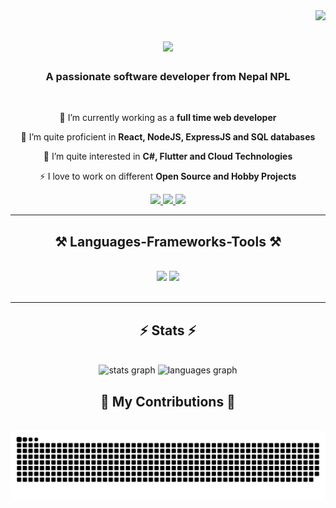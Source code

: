 <img align="right" src="https://visitor-badge.laobi.icu/badge?page_id=milanpoudelwebdeveloper.milanpoudelwebdeveloper" />

<h1 align="center">
    <img src="https://readme-typing-svg.herokuapp.com/?font=Righteous&size=35&center=true&vCenter=true&width=500&height=70&duration=4000&lines=Hi+There!+👋;+I'm+Milan+Poudel!;" />
</h1>

<h3 align="center">A passionate software developer from Nepal NPL</h3>

<br/>

<div align="center">
 
 🔭 I’m currently working as a **full time web developer**

🌱 I’m quite proficient in **React, NodeJS, ExpressJS and SQL databases**

🌱 I’m quite interested in **C#, Flutter and Cloud Technologies**

⚡ I love to work on different **Open Source and Hobby Projects**

 </div>
 
<div align="center"> 
  <a href="mailto:milanwebdeveloper1@gmail.com">
    <img src="https://img.shields.io/badge/Gmail-333333?style=for-the-badge&logo=gmail&logoColor=red" />
  </a>
  <a href="https://www.linkedin.com/in/milan-poudel-313a1417b/" target="_blank">
    <img src="https://img.shields.io/badge/LinkedIn-0077B5?style=for-the-badge&logo=linkedin&logoColor=white" target="_blank" />
  </a>
  <a href="https://www.milanpoudel1.com.np/" target="_blank">
     <img src="https://img.shields.io/badge/Portfolio-FF5722?style=for-the-badge&logo=todoist&logoColor=white" target="_blank" />
  </a>
</div>

 <hr/>
 
<h2 align="center">⚒️ Languages-Frameworks-Tools ⚒️</h2>
<br/>
<div align="center">
    <img src="https://skillicons.dev/icons?i=html,cs,react,github,git" />
    <img src="https://skillicons.dev/icons?i=nodejs,javascript,typescript,express,firebase,mongodb,nextjs,go,postgres" /><br>
</div>

<br/>
<hr/>

<h2 align="center">⚡ Stats ⚡</h2>
<br>
<div align="center">
  <img src="https://github-readme-stats.vercel.app/api?username=milanpoudelwebdeveloper&hide_title=false&hide_rank=false&show_icons=true&include_all_commits=true&count_private=true&disable_animations=false&theme=dracula&locale=en&hide_border=false" height="150" alt="stats graph"  />
  <img src="https://github-readme-stats.vercel.app/api/top-langs?username=milanpoudelwebdeveloper&locale=en&hide_title=false&layout=compact&card_width=320&langs_count=5&theme=dracula&hide_border=false" height="150" alt="languages graph"  />
</div>

<div align="center">
  <h2>🐍 My Contributions 🐍</h2>
  <br>
  <img alt="snake eating my contributions" src="https://raw.githubusercontent.com/milanpoudelwebdeveloper/milanpoudelwebdeveloper/c56f0787841cb715e906b9acb5fc9bf117d827cd/snake.svg" />
  
  <br/><br/><br/>
</div>
